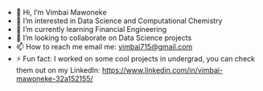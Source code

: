 - 👋 Hi, I’m Vimbai Mawoneke
- 👀 I’m interested in Data Science and Computational Chemistry
- 🌱 I’m currently learning Financial Engineering
- 💞️ I’m looking to collaborate on Data Science projects
- 📫 How to reach me email me: vimbai715@gmail.com
- ⚡ Fun fact: I worked on some cool projects in undergrad, you can check them out on my LinkedIn: https://www.linkedin.com/in/vimbai-mawoneke-32a152155/

<!---
vimbaimadhli/vimbaimadhli is a ✨ special ✨ repository because its `README.md` (this file) appears on your GitHub profile.
You can click the Preview link to take a look at your changes.
--->
